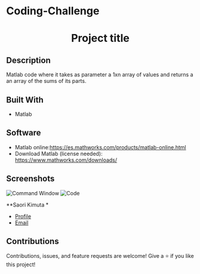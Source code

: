 # Coding-Challenge
<h1 align="center">Project title</h1>

## Description
Matlab code where it takes as parameter a 1xn array of values and returns a an array of the sums of its parts.

## Built With
- Matlab

## Software
- Matlab online:https://es.mathworks.com/products/matlab-online.html
- Download Matlab (license needed): https://www.mathworks.com/downloads/

## Screenshots
![Command Window ](interface.PNG)
![Code ](code.PNG)



**Saori Kimuta *

- [Profile](https://github.com/saorikt98 "Saori Kimura")
- [Email](mailto:saori.kt98@gmail.com?subject=Hi% "Hi! Contact Me!")


## Contributions
Contributions, issues, and feature requests are welcome!
Give a ⭐️ if you like this project!
